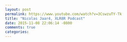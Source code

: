 ```yaml
---
layout: post
permalink: https://www.youtube.com/watch?v=3CswzuTY-Tk
title: "Nicolas Jaar4, XLR8R Podcast"
date: 2015-11-08 22:06:14 -0800
comments: true
categories: 
---
```


